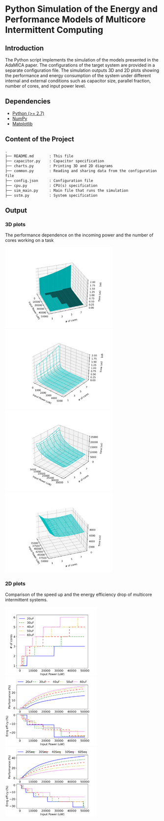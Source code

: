 # Python Simulation of the Energy and Performance Models of Multicore Intermittent Computing

## Introduction

The Python script implements the simulation of the models presented in the AdaMICA paper. The configurations of the target system are provided in a separate configuration file. The simulation outputs 3D and 2D plots showing the performance and energy consumption of the system under different internal and external conditions such as capacitor size, parallel fraction, number of cores, and input power level.

## Dependencies

- [Python (>= 2.7)](https://www.python.org/downloads/)
- [NumPy](https://numpy.org/)
- [Matplotlib](https://matplotlib.org/)

## Content of the Project

```
.
├── README.md       : This file
├── capacitor.py    : Capacitor specification
├── charts.py       : Printing 3D and 2D diagrams
├── common.py       : Reading and sharing data from the configuration file
├── config.json     : Configuration file
├── cpu.py          : CPU(s) specification
├── sim_main.py     : Main file that runs the simulation
├── sstm.py         : System specification
```

## Output

### 3D plots

The performance dependence on the incoming power and the number of cores working on a task

<p float="left">
  <img src="../img/3dAll.svg" width="350">
  <img src="../img/3d1p.svg" width="350">
  <img src="../img/3d2p.svg" width="350">
  <img src="../img/3d3p.svg" width="350">
</p>

### 2D plots

Comparison of the speed up and the energy efficiency drop of multicore intermittent systems.
<p float="left">
  <img src="../img/2d_1.svg" width="300">
  <img src="../img/2d_2.svg" width="300">
  <img src="../img/2d_3.svg" width="300">
</p>
